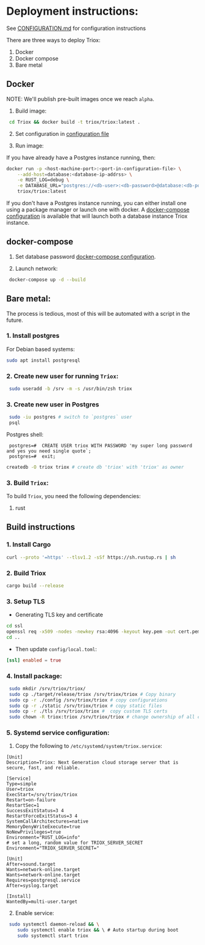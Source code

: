 # Deployment instructions:

See [CONFIGURATION.md](./CONFIGURATION.md) for configuration instructions

There are three ways to deploy Triox:

1. Docker
2. Docker compose
3. Bare metal

## Docker

NOTE: We'll publish pre-built images once we reach `alpha`.

1. Build image:

```bash
 cd Triox && docker build -t triox/triox:latest .
```

2. Set configuration in [configuration file](../config/default.toml)

3. Run image:

If you have already have a Postgres instance running, then:

```bash
docker run -p <host-machine-port>:<port-in-configuration-file> \
	--add-host=database:<database-ip-addrss> \
	-e RUST_LOG=debug \
	-e DATABASE_URL="postgres://<db-user>:<db-password>@database:<db-port>/<db-name>" \
	triox/triox:latest
```

If you don't have a Postgres instance running, you can either install
one using a package manager or launch one with docker. A [docker-compose
configuration]('../docker-compose.yml) is available that will launch both
a database instance Triox instance.

## docker-compose

1. Set database password [docker-compose configuration]('../docker-compose.yml).

2. Launch network:

```bash
 docker-compose up -d --build
```

## Bare metal:

The process is tedious, most of this will be automated with a script in
the future.

### 1. Install postgres

For Debian based systems:

```bash
sudo apt install postgresql
```

### 2. Create new user for running `Triox`:

```bash
 sudo useradd -b /srv -m -s /usr/bin/zsh triox
```

### 3. Create new user in Postgres

```bash
 sudo -iu postgres # switch to `postgres` user
 psql
```

Postgres shell:

```psql
 postgres=#  CREATE USER triox WITH PASSWORD 'my super long password and yes you need single quote`;
 postgres=#  exit;
```

```bash
createdb -O triox triox # create db 'triox' with 'triox' as owner
```

### 3. Build `Triox`:

To build `Triox`, you need the following dependencies:

1. rust

## Build instructions

### 1. Install Cargo

```bash
curl --proto '=https' --tlsv1.2 -sSf https://sh.rustup.rs | sh
```

### 2. Build Triox

```bash
cargo build --release
```

### 3. Setup TLS

- Generating TLS key and certificate

```bash
cd ssl
openssl req -x509 -nodes -newkey rsa:4096 -keyout key.pem -out cert.pem -days 365
cd ..
```

- Then update `config/local.toml`:

```toml
[ssl] enabled = true
```

### 4. Install package:

```bash
 sudo mkdir /srv/triox/triox/
 sudo cp ./target/release/triox /srv/triox/triox # Copy binary
 sudo cp -r ./config /srv/triox/triox # copy configurations
 sudo cp -r ./static /srv/triox/triox # copy static files
 sudo cp -r ./tls /srv/triox/triox #  copy custom TLS certs
 sudo chown -R triox:triox /srv/triox/triox # change ownership of all copied files to user triox
```

### 5. Systemd service configuration:

1. Copy the following to `/etc/systemd/system/triox.service`:

```systemd
[Unit]
Description=Triox: Next Generation cloud storage server that is secure, fast, and reliable.

[Service]
Type=simple
User=triox
ExecStart=/srv/triox/triox
Restart=on-failure
RestartSec=1
SuccessExitStatus=3 4
RestartForceExitStatus=3 4
SystemCallArchitectures=native
MemoryDenyWriteExecute=true
NoNewPrivileges=true
Environment="RUST_LOG=info"
# set a long, random value for TRIOX_SERVER_SECRET
Environment="TRIOX_SERVER_SECRET="

[Unit]
After=sound.target
Wants=network-online.target
Wants=network-online.target
Requires=postgresql.service
After=syslog.target

[Install]
WantedBy=multi-user.target
```

2. Enable service:

```bash
 sudo systemctl daemon-reload && \
	sudo systemctl enable triox && \ # Auto startup during boot
	sudo systemctl start triox
```
